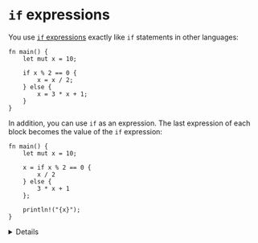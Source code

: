 # `if` expressions

You use [`if` expressions](https://doc.rust-lang.org/reference/expressions/if-expr.html#if-expressions)
exactly like `if` statements in other languages:

```rust,editable
fn main() {
    let mut x = 10;

    if x % 2 == 0 {
        x = x / 2;
    } else {
        x = 3 * x + 1;
    }
}
```

In addition, you can use `if` as an expression. The last expression of each
block becomes the value of the `if` expression:

```rust,editable
fn main() {
    let mut x = 10;

    x = if x % 2 == 0 {
        x / 2
    } else {
        3 * x + 1
    };

    println!("{x}");
}
```

<details>

Because `if` is an expression and must have a particular type, both of its branch blocks must have the same type. Consider showing what happens if you add `;` after `x / 2` in the second example.

</details>
